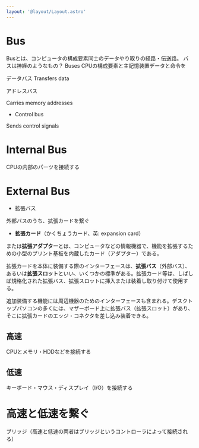 ```yaml
---
layout: '@layout/Layout.astro'
---
```

# Bus 
Busとは、コンピュータの構成要素同士のデータやり取りの経路・伝送路。
バスは神経のようなもの？
Buses
CPUの構成要素と主記憶装置データと命令を

データバス
Transfers data 

アドレスバス    

Carries memory addresses

- Control bus

Sends control signals
# Internal Bus
CPUの内部のパーツを接続する
# External Bus
- 拡張バス

外部バスのうち、拡張カードを繋ぐ

- **拡張カード**（かくちょうカード、英: expansion card）

または**拡張アダプター**とは、コンピュータなどの情報機器で、機能を拡張するための小型のプリント基板を内蔵したカード（アダプター）である。

拡張カードを本体に装備する際のインターフェースは、**拡張バス**（外部バス）、あるいは**拡張スロット**といい、いくつかの標準がある。拡張カード等は、しばしば規格化された拡張バス、拡張スロットに挿入または装着し取り付けて使用する。

追加装備する機能には周辺機器のためのインターフェースも含まれる。デスクトップパソコンの多くには、マザーボード上に拡張バス（拡張スロット）があり、そこに拡張カードのエッジ・コネクタを差し込み装着できる。
## 高速
CPUとメモリ・HDDなどを接続する
## 低速
キーボード・マウス・ディスプレイ（I/O）を接続する

# 高速と低速を繋ぐ
ブリッジ（高速と低速の両者はブリッジというコントローラによって接続される）